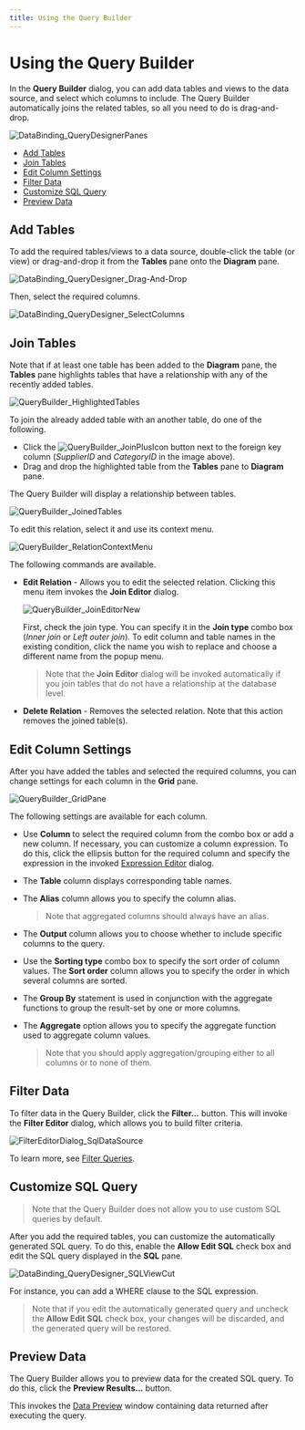 ```yaml
---
title: Using the Query Builder
---
```

# Using the Query Builder
In the **Query Builder** dialog, you can add data tables and views to the data source, and select which columns to include. The Query Builder automatically joins the related tables, so all you need to do is drag-and-drop.

![DataBinding_QueryDesignerPanes](../../../images/Img24708.png)
* [Add Tables](#add-tables)
* [Join Tables](#join-tables)
* [Edit Column Settings](#edit-column-settings)
* [Filter Data](#filter-data)
* [Customize SQL Query](#customize-sql-query)
* [Preview Data](#preview-data)

## <a name="add-tables"/>Add Tables
To add the required tables/views to a data source, double-click the table (or view) or drag-and-drop it from the **Tables** pane onto the **Diagram** pane.

![DataBinding_QueryDesigner_Drag-And-Drop](../../../images/Img18487.png)

Then, select the required columns.

![DataBinding_QueryDesigner_SelectColumns](../../../images/Img18486.png)

## <a name="join-tables"/>Join Tables
Note that if at least one table has been added to the **Diagram** pane, the **Tables** pane highlights tables that have a relationship with any of the recently added tables.

![QueryBuilder_HighlightedTables](../../../images/Img123530.png)

To join the already added table with an another table, do one of the following.
* Click the ![QueryBuilder_JoinPlusIcon](../../../images/Img125149.png) button next to the foreign key column (_SupplierID_ and _CategoryID_ in the image above).
* Drag and drop the highlighted table from the **Tables** pane to **Diagram** pane.

The Query Builder will display a relationship between tables.

![QueryBuilder_JoinedTables](../../../images/Img127042.png)

To edit this relation, select it and use its context menu.

![QueryBuilder_RelationContextMenu](../../../images/Img127043.png)

The following commands are available.
* **Edit Relation** - Allows you to edit the selected relation. Clicking this menu item invokes the **Join Editor** dialog.
	
	![QueryBuilder_JoinEditorNew](../../../images/Img127044.png)
	
	First, check the join type. You can specify it in the **Join type** combo box (_Inner join_ or _Left outer join_).
	To edit column and table names in the existing condition, click the name you wish to replace and choose a different name from the popup menu.
	
	> Note that the **Join Editor** dialog will be invoked automatically if you join tables that do not have a relationship at the database level.
* **Delete Relation** - Removes the selected relation. Note that this action removes the joined table(s).

## <a name="edit-column-settings"/>Edit Column Settings
After you have added the tables and selected the required columns, you can change settings for each column in the **Grid** pane.

![QueryBuilder_GridPane](../../../images/Img119322.png)

The following settings are available for each column.
* Use **Column** to select the required column from the combo box or add a new column. If necessary, you can customize a column expression. To do this, click the ellipsis button for the required column and specify the expression in the invoked [Expression Editor](../../../../interface-elements-for-desktop/articles/expression-editor.md) dialog.
* The **Table** column displays corresponding table names.
* The **Alias** column allows you to specify the column alias.
	
	> Note that aggregated columns should always have an alias.
* The **Output** column allows you to choose whether to include specific columns to the query.
* Use the **Sorting type** combo box to specify the sort order of column values. The **Sort order** column allows you to specify the order in which several columns are sorted.
* The **Group By** statement is used in conjunction with the aggregate functions to group the result-set by one or more columns.
* The **Aggregate** option allows you to specify the aggregate function used to aggregate column values.
	
	> Note that you should apply aggregation/grouping either to all columns or to none of them.

## <a name="filter-data"/>Filter Data
To filter data in the Query Builder, click the **Filter...** button. This will invoke the **Filter Editor** dialog, which allows you to build filter criteria.

![FilterEditorDialog_SqlDataSource](../../../images/Img121069.png)

To learn more, see [Filter Queries](../../../../dashboard-for-desktop/articles/dashboard-designer/working-with-data/filter-queries.md).

## <a name="customize-sql-query"/>Customize SQL Query
> Note that the Query Builder does not allow you to use custom SQL queries by default.

After you add the required tables, you can customize the automatically generated SQL query. To do this, enable the **Allow Edit SQL** check box and edit the SQL query displayed in the **SQL** pane.

![DataBinding_QueryDesigner_SQLViewCut](../../../images/Img24709.png)

For instance, you can add a WHERE clause to the SQL expression.

> Note that if you edit the automatically generated query and uncheck the **Allow Edit SQL** check box, your changes will be discarded, and the generated query will be restored.

## <a name="preview-data"/>Preview Data
The Query Builder allows you to preview data for the created SQL query. To do this, click the **Preview Results...** button.

This invokes the [Data Preview](../../../../dashboard-for-desktop/articles/dashboard-designer/working-with-data/preview-data.md) window containing data returned after executing the query.